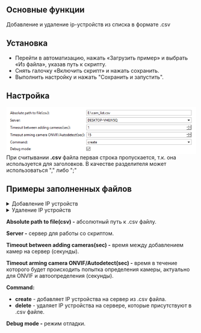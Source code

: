 ## Основные функции
Добавление и удаление ip-устройств из списка в формате .csv

## Установка
- Перейти в автоматизацию, нажать «Загрузить пример» и выбрать «Из файла», указав путь к скрипту.
- Снять галочку «Включить скрипт» и нажать сохранить.
- Выполнить настройку и нажать "Сохранить и запустить".

## Настройка
<img src="readme/settings.png" alt="settings.png" align=left>

При считывании **.csv** файла первая строка пропускается, т.к. она используется для заголовков. В качестве разделителя может использоваться "," либо ";"

## Примеры заполненных файлов
<details><summary>Добавление IP устройств</summary>
    <img src="readme/add_ip.png" alt="add_ip.png">
    <br>Возможные варианты добавления IP устройств:
    <ul>
        <li>Добавление с указанием конкретной модели.</li>
        <li>Добавление с использованием автоопределения.</li>
        <li>Добавление через ONVIF/RTSP/File.</li>
    </ul>
    Нюансы заполнения .csv файла:
    <ul>
        <li>Имя IP устройства и имя канала одинаковые - в таком случае в конец названия IP устройства будет добавлено подчеркивание "_", для того чтобы избежать дальнейших проблем с одинаковыми именами.</li>
        <li>Имя IP устройства/канала не указываются в .csv файле,в таком случае Трассиром будет присвоено эталонное имя (по модели устройства).</li>
        <li>IP устройство из .csv файла уже добавлено на сервер, в таком случае будут установлены те настройки которые заданы в .csv файле.</li>
        <li>Поля family/model  - не чувствительны к регистру.</li>
    </ul>
</details>

<details><summary> Удаление IP устройств</summary>
    Для удаления IP устройств с сервера в .csv файле достаточно будет указать только IP адрес устройства и порт, остальные данные     необязательны для заполнения.
    <br><img src="readme/delete_ip.png" alt="delete_ip.png">
</details>

**Absolute path to file(csv) -** абсолютный путь к .csv файлу.

**Server -** сервер для работы со скриптом.

**Timeout between adding cameras(sec) -** время между добавлением камер на сервер (секунды).

**Timeout arming camera ONVIF/Autodetect(sec) -** время в течение которого будет происходить попытка определения камеры, актуально для ONVIF и автоопределения (секунды).

**Command:**

- **create** - добавляет IP устройства на сервер из .csv файла.
- **delete** - удаляет IP устройства на сервере, которые присутствуют в .csv файле. 

**Debug mode -** режим отладки.